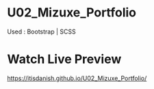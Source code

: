 # U02_Mizuxe_Portfolio
Used : Bootstrap | SCSS
# Watch Live Preview
https://itisdanish.github.io/U02_Mizuxe_Portfolio/
